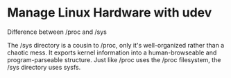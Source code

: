 # Manage Linux Hardware with udev

Difference between /proc and /sys

The /sys directory is a cousin to /proc, only it's well-organized rather than a chaotic mess. It exports kernel information into a human-browseable and program-parseable structure. Just like /proc uses the /proc filesystem, the /sys directory uses sysfs.
